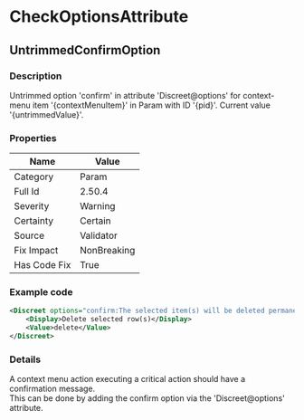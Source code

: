 ﻿---  
uid: Validator_2_50_4  
---

# CheckOptionsAttribute

## UntrimmedConfirmOption

### Description

Untrimmed option 'confirm' in attribute 'Discreet@options' for context\-menu item '{contextMenuItem}' in Param with ID '{pid}'. Current value '{untrimmedValue}'.

### Properties

| Name         | Value       |
| ------------ | ----------- |
| Category     | Param       |
| Full Id      | 2.50.4      |
| Severity     | Warning     |
| Certainty    | Certain     |
| Source       | Validator   |
| Fix Impact   | NonBreaking |
| Has Code Fix | True        |

### Example code

```xml
<Discreet options="confirm:The selected item(s) will be deleted permanently.">
    <Display>Delete selected row(s)</Display>
    <Value>delete</Value>
</Discreet>
```

### Details

A context menu action executing a critical action should have a confirmation message.  
This can be done by adding the confirm option via the 'Discreet@options' attribute.
